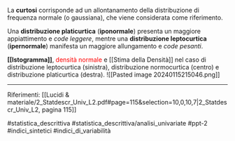 La **curtosi** corrisponde ad un allontanamento della distribuzione di frequenza normale (o gaussiana), che viene considerata come riferimento.

Una **distribuzione platicurtica** (**iponormale**) presenta un maggiore appiattimento e *code leggere*, mentre una **distribuzione leptocurtica** (**ipernormale**) manifesta un maggiore allungamento e *code pesanti*.

**[[Istogramma]]**, <span style="color:red">densità normale</span> e [[Stima della Densità]] nel caso di distribuzione leptocurtica (sinistra), distribuzione normocurtica  (centro) e distribuzione platicurtica (destra).
![[Pasted image 20240115215046.png]]
***
Riferimenti:
[[Lucidi & materiale/2_Statdescr_Univ_L2.pdf#page=115&selection=10,0,10,7|2_Statdescr_Univ_L2, pagina 115]]

#statistica_descrittiva 
#statistica_descrittiva/analisi_univariate
#ppt-2 
#indici_sintetici 
#indici_di_variabilità 